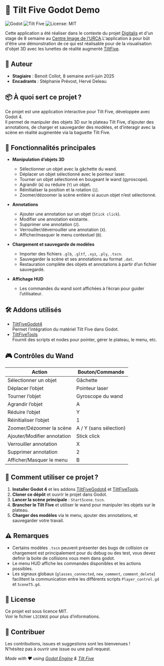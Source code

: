 # 🎲 Tilt Five Godot Demo

![Godot](https://img.shields.io/badge/Godot-4.x-blue?logo=godot-engine)
![Tilt Five](https://img.shields.io/badge/Tilt%20Five-AR-yellow?logo=tilt-five)
![License: MIT](https://img.shields.io/badge/License-MIT-green.svg)
  
Cette application a été réaliser dans le contexte du projet [Digitalis](https://digitalis.humanities.science/) et d'un stage de 8 semaine au [Centre Image de l'URCA](https://centreimage.univ-reims.fr/).L'application à pour bût d'être une démonstration de ce qui est réalisable pour de la visualisation d'objet 3D avec les lunettes de réalité augmenté [TiltFive](https://www.tiltfive.com/).

## 👤 Auteur

- **Stagiaire** : Benoit Collot, 8 semaine avril-juin 2025
- **Encadrants** : Stéphanie Prévost, Hervé Deleau

## 📦 À quoi sert ce projet ?

Ce projet est une application interactive pour Tilt Five, développée avec Godot 4.  
Il permet de manipuler des objets 3D sur le plateau Tilt Five, d’ajouter des annotations, de charger et sauvegarder des modèles, et d’interagir avec la scène en réalité augmentée via la baguette Tilt Five.

## 🚀 Fonctionnalités principales

- **Manipulation d’objets 3D**
  - Sélectionner un objet avec la gâchette du wand.
  - Déplacer un objet sélectionné avec le pointeur laser.
  - Tourner un objet sélectionné en bougeant le wand (gyroscope).
  - Agrandir (`A`) ou réduire (`Y`) un objet.
  - Réinitialiser la position et la rotation (`1`).
  - Zoomer/dézoomer la scène entière si aucun objet n’est sélectionné.

- **Annotations**
  - Ajouter une annotation sur un objet (`Stick click`).
  - Modifier une annotation existante.
  - Supprimer une annotation (`2`).
  - Verrouiller/déverrouiller une annotation (`X`).
  - Afficher/masquer le menu contextuel (`B`).

- **Chargement et sauvegarde de modèles**
  - Importer des fichiers `.glb`, `.gltf`, `.xyz`, `.ply`, `.tscn`.
  - Sauvegarder la scène et ses annotations au format `.dat`.
  - Restauration complète des objets et annotations à partir d’un fichier sauvegardé.

- **Affichage HUD**
  - Les commandes du wand sont affichées à l’écran pour guider l’utilisateur.

## 🛠️ Addons utilisés

- [TiltFiveGodot4](https://github.com/GodotVR/TiltFiveGodot4)  
  Permet l’intégration du matériel Tilt Five dans Godot.
- [TiltFiveTools](https://github.com/GodotVR/TiltFiveTools)  
  Fournit des scripts et nodes pour pointer, gérer le plateau, le menu, etc.

## 🎮 Contrôles du Wand

| Action                       | Bouton/Commande         |
|------------------------------|-------------------------|
| Sélectionner un objet        | Gâchette                |
| Déplacer l’objet             | Pointeur laser          |
| Tourner l’objet              | Gyroscope du wand       |
| Agrandir l’objet             | A                       |
| Réduire l’objet              | Y                       |
| Réinitialiser l’objet        | 1                       |
| Zoomer/Dézoomer la scène     | A / Y (sans sélection)  |
| Ajouter/Modifier annotation  | Stick click             |
| Verrouiller annotation       | X                       |
| Supprimer annotation         | 2                       |
| Afficher/Masquer le menu     | B                       |

## 🏁 Comment utiliser ce projet ?

1. **Installer Godot 4** et les addons [TiltFiveGodot4](https://github.com/GodotVR/TiltFiveGodot4) et [TiltFiveTools](https://github.com/GodotVR/TiltFiveTools).
2. **Cloner ce dépôt** et ouvrir le projet dans Godot.
3. **Lancer la scène principale** : `StartScene.tscn`.
4. **Brancher le Tilt Five** et utiliser le wand pour manipuler les objets sur le plateau.
5. **Charger des modèles** via le menu, ajouter des annotations, et sauvegarder votre travail.

## ⚠️ Remarques

- Certains modèles `.tscn` peuvent présenter des bugs de collision ce chargement est principalement pour du debug ou des test, vous devez definir la boite de collisions vous mem dans godot.
- Le menu HUD affiche les commandes disponibles et les actions possibles.
- Les signaux globaux (`glasses_connected`, `new_comment`, `comment_delete`) facilitent la communication entre les différents scripts ``Player_control.gd`` et ``SceneT5.gd``.

## 📄 License

Ce projet est sous licence MIT.  
Voir le fichier `LICENSE` pour plus d’informations.

## 🤝 Contribuer

Les contributions, issues et suggestions sont les bienvenues !  
N’hésitez pas à ouvrir une issue ou une pull request.

*Made with ❤️ using [Godot Engine](https://godotengine.org/) & [Tilt Five](https://www.tiltfive.com/)*
